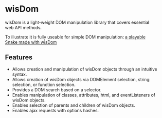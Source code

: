 # wisDom

wisDom is a light-weight DOM manipulation library that covers essential web API methods.  

To illustrate it is fully useable for simple DOM manipulation: [a playable Snake made with wisDom](http://www.pklong.io/snake)

## Features

* Allows creation and manipulation of wisDom objects through an intuitive syntax.
* Allows creation of wisDom objects via DOMElement selection, string selection, or function selection.
* Provides a DOM search based on a selector.
* Enables manipulation of classes, attributes, html, and eventListeners of wisDom objects.
* Enables selection of parents and children of wisDom objects.
* Enables ajax requests with options hashes.
